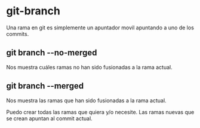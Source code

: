 # git-branch
Una rama en git es simplemente un apuntador movil apuntando a uno de los commits.


## git branch --no-merged
Nos muestra cuáles ramas no han sido fusionadas a la rama actual.

## git branch --merged
Nos muestra las ramas que han sido fusionadas a la rama actual.

Puedo crear todas las ramas que quiera y/o necesite.
Las ramas nuevas que se crean apuntan al commit actual.

